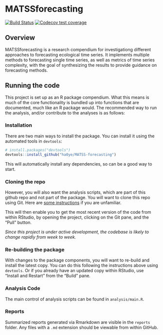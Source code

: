 
<!-- README.md is generated from README.Rmd. Please edit that file -->

# MATSSforecasting

<!-- badges: start -->

[![Build
Status](https://travis-ci.org/ha0ye/MATSS-forecasting.svg?branch=master)](https://travis-ci.org/ha0ye/MATSS-forecasting)
[![Codecov test
coverage](https://codecov.io/gh/ha0ye/MATSS-forecasting/branch/master/graph/badge.svg)](https://codecov.io/gh/ha0ye/MATSS-forecasting?branch=master)
<!-- badges: end -->

## Overview

MATSSforecasting is a research compendium for investigationg different
approaches to forecasting ecological time series. It implements multiple
methods to forecasting single time series, as well as metrics of time
series complexity, with the goal of synthesizing the results to provide
guidance on forecasting methods.

## Running the code

This project is set up as an R package compendium. What this means is
much of the core functionality is bundled up into functions that are
documented, much like an R package would. The recommended way to run the
analysis, and/or contribute to the analyses is as follows:

### Installation

There are two main ways to install the package. You can install it using
the automated tools in `devtools`:

``` r
# install.packages("devtools")
devtools::install_github("ha0ye/MATSS-forecasting")
```

This will automatically install any dependencies, so can be a good way
to start.

### Cloning the repo

However, you will also want the analysis scripts, which are part of this
github repo and not part of the package. You will want to clone this
repo using Git. Here are [some
instructions](https://happygitwithr.com/rstudio-git-github.html) if you
are unfamiliar.

This will then enable you to get the most recent version of the code
from within RStudio, by opening the project, clicking on the Git pane,
and the “Pull” button.

*Since this project is under active development, the codebase is likely
to change rapidly from week to week.*

### Re-building the package

With changes to the package components, you will want to re-build and
install the latest copy. You can do this following the instructions
above using `devtools`. Or if you already have an updated copy within
RStudio, use “Install and Restart” from the “Build” pane.

### Analysis Code

The main control of analysis scripts can be found in `analysis/main.R`.

### Reports

Summarized reports generated via Rmarkdown are visible in the `reports`
folder. Any files with a `.md` extension should be viewable from within
GitHub.
